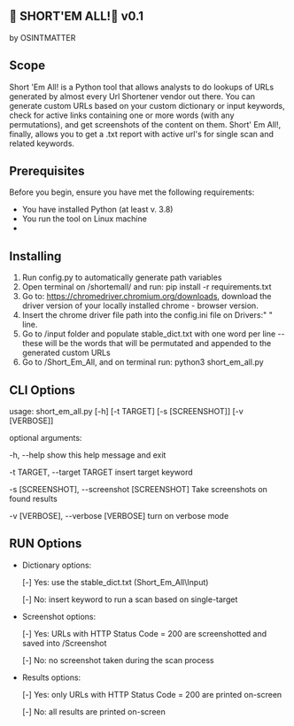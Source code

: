  ## **:link: SHORT'EM ALL!:link:** v0.1
 
by OSINTMATTER 
 
## Scope
Short 'Em All! is a Python tool that allows analysts to do lookups of URLs generated by almost every Url Shortener vendor out there.
You can generate custom URLs based on your custom dictionary or input keywords, check for active links containing one or more words (with any permutations), and get screenshots of the content on them.
Short' Em All!, finally, allows you to get a .txt report with active url's for single scan and related keywords.
## Prerequisites
Before you begin, ensure you have met the following requirements:

* You have installed Python (at least v. 3.8) 
* You run the tool on Linux machine
* 
## Installing
1. Run config.py to automatically generate path variables
1. Open terminal on /shortemall/ and run: pip install -r requirements.txt
1. Go to: https://chromedriver.chromium.org/downloads, download the driver version of your locally installed chrome - browser version. 
2. Insert the chrome driver file path into the config.ini file on Drivers:" " line.
3. Go to /input folder and populate stable\_dict.txt with one word per line -- these will be the words that will be permutated and appended to the generated custom URLs
4. Go to /Short\_Em\_All, and on terminal run: python3 short\_em\_all.py

## CLI Options

usage: short_em_all.py [-h] [-t TARGET] [-s [SCREENSHOT]] [-v [VERBOSE]]

optional arguments:

  -h, --help            show this help message and exit
  
  -t TARGET, --target TARGET
                        insert target keyword
			
  -s [SCREENSHOT], --screenshot [SCREENSHOT]
                        Take screenshots on found results
			
  -v [VERBOSE], --verbose [VERBOSE]
                        turn on verbose mode

## RUN Options
* Dictionary options:

  [-] Yes: use the stable\_dict.txt (Short\_Em\_All\Input)
  
  [-] No: insert keyword to run a scan based on single-target
		
* Screenshot options:

  [-] Yes: URLs with HTTP Status Code = 200 are screenshotted and saved into /Screenshot
  
  [-] No: no screenshot taken during the scan process
		
* Results options:

  [-] Yes: only URLs with HTTP Status Code = 200 are printed on-screen
  
  [-] No: all results are printed on-screen
